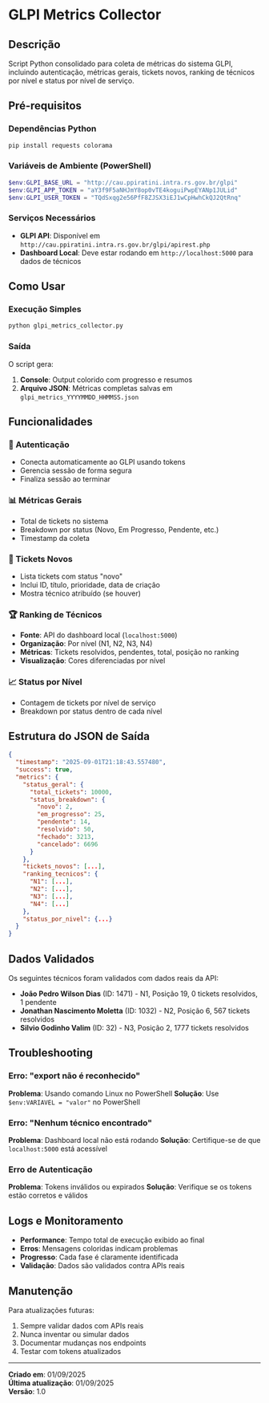 # GLPI Metrics Collector

## Descrição
Script Python consolidado para coleta de métricas do sistema GLPI, incluindo autenticação, métricas gerais, tickets novos, ranking de técnicos por nível e status por nível de serviço.

## Pré-requisitos

### Dependências Python
```bash
pip install requests colorama
```

### Variáveis de Ambiente (PowerShell)
```powershell
$env:GLPI_BASE_URL = "http://cau.ppiratini.intra.rs.gov.br/glpi"
$env:GLPI_APP_TOKEN = "aY3f9F5aNHJmY8op0vTE4koguiPwpEYANp1JULid"
$env:GLPI_USER_TOKEN = "TQdSxqg2e56PfF8ZJSX3iEJ1wCpHwhCkQJ2QtRnq"
```

### Serviços Necessários
- **GLPI API**: Disponível em `http://cau.ppiratini.intra.rs.gov.br/glpi/apirest.php`
- **Dashboard Local**: Deve estar rodando em `http://localhost:5000` para dados de técnicos

## Como Usar

### Execução Simples
```bash
python glpi_metrics_collector.py
```

### Saída
O script gera:
1. **Console**: Output colorido com progresso e resumos
2. **Arquivo JSON**: Métricas completas salvas em `glpi_metrics_YYYYMMDD_HHMMSS.json`

## Funcionalidades

### 🔐 Autenticação
- Conecta automaticamente ao GLPI usando tokens
- Gerencia sessão de forma segura
- Finaliza sessão ao terminar

### 📊 Métricas Gerais
- Total de tickets no sistema
- Breakdown por status (Novo, Em Progresso, Pendente, etc.)
- Timestamp da coleta

### 🎫 Tickets Novos
- Lista tickets com status "novo"
- Inclui ID, título, prioridade, data de criação
- Mostra técnico atribuído (se houver)

### 🏆 Ranking de Técnicos
- **Fonte**: API do dashboard local (`localhost:5000`)
- **Organização**: Por nível (N1, N2, N3, N4)
- **Métricas**: Tickets resolvidos, pendentes, total, posição no ranking
- **Visualização**: Cores diferenciadas por nível

### 📈 Status por Nível
- Contagem de tickets por nível de serviço
- Breakdown por status dentro de cada nível

## Estrutura do JSON de Saída

```json
{
  "timestamp": "2025-09-01T21:18:43.557480",
  "success": true,
  "metrics": {
    "status_geral": {
      "total_tickets": 10000,
      "status_breakdown": {
        "novo": 2,
        "em_progresso": 25,
        "pendente": 14,
        "resolvido": 50,
        "fechado": 3213,
        "cancelado": 6696
      }
    },
    "tickets_novos": [...],
    "ranking_tecnicos": {
      "N1": [...],
      "N2": [...],
      "N3": [...],
      "N4": [...]
    },
    "status_por_nivel": {...}
  }
}
```

## Dados Validados

Os seguintes técnicos foram validados com dados reais da API:

- **João Pedro Wilson Dias** (ID: 1471) - N1, Posição 19, 0 tickets resolvidos, 1 pendente
- **Jonathan Nascimento Moletta** (ID: 1032) - N2, Posição 6, 567 tickets resolvidos
- **Silvio Godinho Valim** (ID: 32) - N3, Posição 2, 1777 tickets resolvidos

## Troubleshooting

### Erro: "export não é reconhecido"
**Problema**: Usando comando Linux no PowerShell
**Solução**: Use `$env:VARIAVEL = "valor"` no PowerShell

### Erro: "Nenhum técnico encontrado"
**Problema**: Dashboard local não está rodando
**Solução**: Certifique-se de que `localhost:5000` está acessível

### Erro de Autenticação
**Problema**: Tokens inválidos ou expirados
**Solução**: Verifique se os tokens estão corretos e válidos

## Logs e Monitoramento

- **Performance**: Tempo total de execução exibido ao final
- **Erros**: Mensagens coloridas indicam problemas
- **Progresso**: Cada fase é claramente identificada
- **Validação**: Dados são validados contra APIs reais

## Manutenção

Para atualizações futuras:
1. Sempre validar dados com APIs reais
2. Nunca inventar ou simular dados
3. Documentar mudanças nos endpoints
4. Testar com tokens atualizados

---

**Criado em**: 01/09/2025  
**Última atualização**: 01/09/2025  
**Versão**: 1.0
